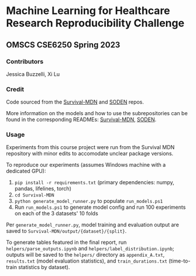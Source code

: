 # Machine Learning for Healthcare Research Reproducibility Challenge
## OMSCS CSE6250 Spring 2023

### Contributors

Jessica Buzzelli, Xi Lu

### Credit
Code sourced from the [Survival-MDN](https://github.com/XintianHan/Survival-MDN) and [SODEN](https://github.com/jiaqima/SODEN) repos.

More information on the models and how to use the subrepositories can be found in the corresponding READMEs: [Survival-MDN](https://github.com/jessicabuzzelli/bdh-reproducibility-challenge/tree/main/Survival-MDN#readme), [SODEN](https://github.com/jessicabuzzelli/bdh-reproducibility-challenge/tree/main/SODEN#readme).

### Usage

Experiments from this course project were run from the Survival MDN repository with minor edits to accomodate unclear package versions. 

To reproduce our experiments (assumes Windows machine with a dedicated GPU):
1. `pip install -r requirements.txt` (primary dependencies: numpy, pandas, lifelines, torch)
2. `cd Survival-MDN`
3. `python generate_model_runner.py` to populate `run_models.ps1`
4. Run `run_models.ps1` to generate model config and run 100 experiments on each of the 3 datasets' 10 folds

Per `generate_model_runner.py`, model training and evaluation output are saved to `Survival-MDN/output/{dataset}/{split}`. 

To generate tables featured in the final report, run `helpers/parse_outputs.ipynb` and `helpers/label_distribution.ipynb`; outputs will be saved to the `helpers/` directory as `appendix_A.txt`, `results.txt` (model evaluation statistics), and `train_durations.txt` (time-to-train statistics by dataset).